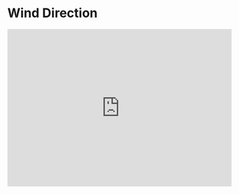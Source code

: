 # Wind Direction

<div style="position:relative;height:0;padding-bottom:70%;overflow:hidden;"><iframe style="position:absolute;top:0;left:0;width:100%;height:100%;" src="https://makecode.microbit.org/#pub:S03361-29178-48504-31605" frameborder="0" sandbox="allow-popups allow-forms allow-scripts allow-same-origin"></iframe></div>

